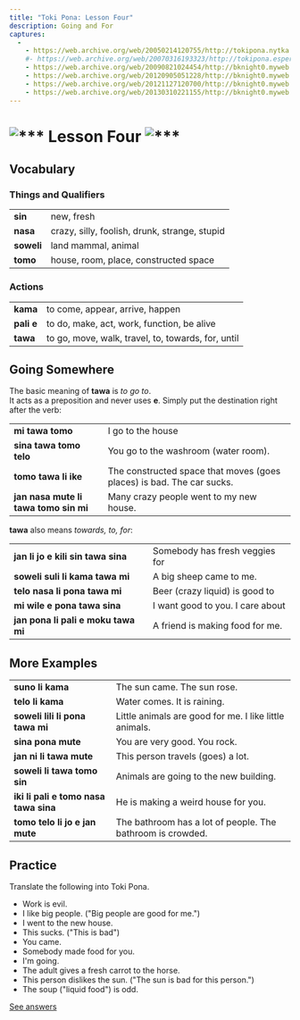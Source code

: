 ```yaml
---
title: "Toki Pona: Lesson Four"
description: Going and For
captures:
  -
    - https://web.archive.org/web/20050214120755/http://tokipona.nytka.org:80/about/lesson/tp4.html
    #- https://web.archive.org/web/20070316193323/http://tokipona.esperanto-jeunes.org:80/about/lesson/tp4.html
    - https://web.archive.org/web/20090821024454/http://bknight0.myweb.uga.edu:80/toki/about/lesson/tp4.html
    - https://web.archive.org/web/20120905051228/http://bknight0.myweb.uga.edu:80/toki/about/lesson/tp4.html
    - https://web.archive.org/web/20121127120700/http://bknight0.myweb.uga.edu:80/toki/about/lesson/tp4.html
    - https://web.archive.org/web/20130310221155/http://bknight0.myweb.uga.edu:80/toki/about/lesson/tp4.html
---
```


# ![***](/images/Sonja/swirl.gif) Lesson Four ![***](/images/Sonja/swirl.gif)

## Vocabulary
### Things and Qualifiers
|            |                                               |
| ---------- | --------------------------------------------- |
| **sin**    | new, fresh                                    |
| **nasa**   | crazy, silly, foolish, drunk, strange, stupid |
| **soweli** | land mammal, animal                           |
| **tomo**   | house, room, place, constructed space         |
### Actions
|            |                                                    |
| ---------- | -------------------------------------------------- |
| **kama**   | to come, appear, arrive, happen                    |
| **pali e** | to do, make, act, work, function, be alive         |
| **tawa**   | to go, move, walk, travel, to, towards, for, until |

 
## Going Somewhere

The basic meaning of **tawa** is _to go to_.  
It acts as a preposition and never uses **e**. Simply put the destination right after the verb:

|                                       |                                                                       |
| ------------------------------------- | --------------------------------------------------------------------- |
| **mi tawa tomo**                      | I go to the house                                                     |
| **sina tawa tomo telo**               | You go to the washroom (water room).                                  |
| **tomo tawa li ike**                  | The constructed space that moves (goes places) is bad. The car sucks. |
| **jan nasa mute li tawa tomo sin mi** | Many crazy people went to my new house.                               |

**tawa** also means _towards, to, for_:

|                                     |                                  |
| ----------------------------------- | -------------------------------- |
| **jan li jo e kili sin tawa sina**  | Somebody has fresh veggies for   | you.
| **soweli suli li kama tawa mi**     | A big sheep came to me.          |
| **telo nasa li pona tawa mi**       | Beer (crazy liquid) is good to   |/for me. I like beer.
| **mi wile e pona tawa sina**        | I want good to you. I care about | you. I love you.
| **jan pona li pali e moku tawa mi** | A friend is making food for me.  |


## More Examples
|                                       |                                                            |
| ------------------------------------- | ---------------------------------------------------------- |
| **suno li kama**                      | The sun came. The sun rose.                                |
| **telo li kama**                      | Water comes. It is raining.                                |
| **soweli lili li pona tawa mi**       | Little animals are good for me. I like little animals.     |
| **sina pona mute**                    | You are very good. You rock.                               |
| **jan ni li tawa mute**               | This person travels (goes) a lot.                          |
| **soweli li tawa tomo sin**           | Animals are going to the new building.                     |
| **iki li pali e tomo nasa tawa sina** | He is making a weird house for you.                        |
| **tomo telo li jo e jan mute**        | The bathroom has a lot of people. The bathroom is crowded. |

 

## Practice

Translate the following into Toki Pona.

- Work is evil. 
- I like big people. ("Big people are good for me.") 
- I went to the new house. 
- This sucks. ("This is bad") 
- You came. 
- Somebody made food for you. 
- I'm going. 
- The adult gives a fresh carrot to the horse. 
- This person dislikes the sun. ("The sun is bad for this person.") 
- The soup ("liquid food")  is odd. 

[See answers](ans4)